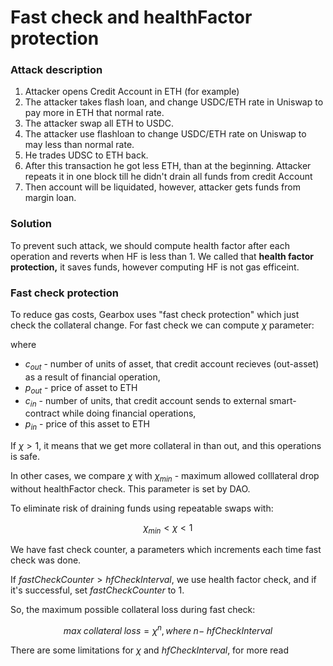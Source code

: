 # Fast check and healthFactor protection

### Attack description

1. Attacker opens Credit Account in ETH (for example)
2. The attacker takes flash loan, and change USDC/ETH rate in Uniswap  to pay more in ETH that normal rate.
3. The attacker swap all ETH to USDC.
4. The attacker use flashloan to change USDC/ETH rate on Uniswap to may less than normal rate.
5. He trades UDSC to ETH back.
6. After this transaction he got less ETH, than at the beginning. Attacker repeats it in one block till he didn't drain all funds from credit Account
7. Then account will be liquidated, however, attacker gets funds from margin loan.

### Solution

To prevent such attack, we should compute health factor after each operation and reverts when HF is less than 1. We called that **health factor protection,** it saves funds, however computing HF is not gas efficeint.

### Fast check protection

To reduce gas costs, Gearbox uses "fast check protection" which just check the collateral change. For fast check we can compute $\chi$ parameter:

where
* $c_{out}$ - number of units of asset, that credit account recieves (out-asset) as a result of financial operation,
* $p_{out}$ - price of asset to ETH
* $c_{in}$ - number of units, that credit account sends to external smart-contract while doing financial operations,
* $p_{in}$ - price of this asset to ETH

If $\chi > 1$, it means that we get more collateral in than out, and this operations is safe. 

In other cases, we compare $\chi$ with $\chi_{min}$ -  maximum allowed colllateral drop without healthFactor check. This parameter is set by DAO.

To eliminate risk of draining funds using repeatable swaps with:

$$
\chi_{min} < \chi < 1
$$

We have fast check counter, a parameters which increments each time fast check was done.&#x20;

If $fastCheckCounter > hfCheckInterval$, we use health factor check, and if it's successful, set $fastCheckCounter$ to 1.

So, the maximum possible collateral loss during fast check:

$$
max\;collateral\;loss = \chi^n, where \; n - \; hfCheckInterval
$$

There are some limitations for $\chi$ and $hfCheckInterval$, for more read 
<!-- ["Risk free long" attack](./risk-free-long-attack.md). -->

